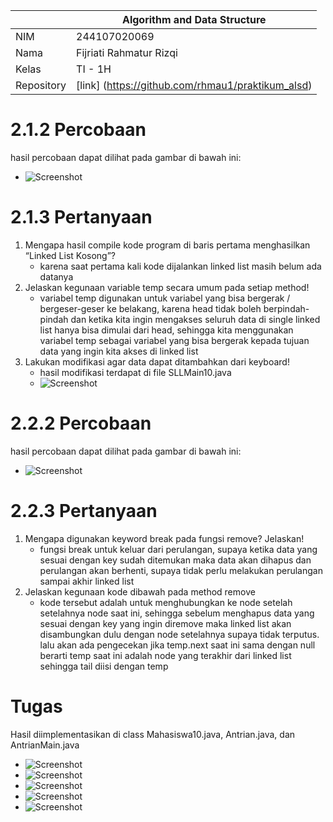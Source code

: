 |            | Algorithm and Data Structure                      |
| ---------- | ------------------------------------------------- |
| NIM        | 244107020069                                      |
| Nama       | Fijriati Rahmatur Rizqi                           |
| Kelas      | TI - 1H                                           |
| Repository | [link] (https://github.com/rhmau1/praktikum_alsd) |

# 2.1.2 Percobaan

hasil percobaan dapat dilihat pada gambar di bawah ini:

- ![Screenshot](../img/p12/1.png)

# 2.1.3 Pertanyaan

1. Mengapa hasil compile kode program di baris pertama menghasilkan “Linked List Kosong”?
   - karena saat pertama kali kode dijalankan linked list masih belum ada datanya
2. Jelaskan kegunaan variable temp secara umum pada setiap method!
   - variabel temp digunakan untuk variabel yang bisa bergerak / bergeser-geser ke belakang, karena head tidak boleh berpindah-pindah dan ketika kita ingin mengakses seluruh data di single linked list hanya bisa dimulai dari head, sehingga kita menggunakan variabel temp sebagai variabel yang bisa bergerak kepada tujuan data yang ingin kita akses di linked list
3. Lakukan modifikasi agar data dapat ditambahkan dari keyboard!
   - hasil modifikasi terdapat di file SLLMain10.java
   - ![Screenshot](../img/p12/2.png)

# 2.2.2 Percobaan

hasil percobaan dapat dilihat pada gambar di bawah ini:

- ![Screenshot](../img/p12/3.png)

# 2.2.3 Pertanyaan

1. Mengapa digunakan keyword break pada fungsi remove? Jelaskan!
   - fungsi break untuk keluar dari perulangan, supaya ketika data yang sesuai dengan key sudah ditemukan maka data akan dihapus dan perulangan akan berhenti, supaya tidak perlu melakukan perulangan sampai akhir linked list
2. Jelaskan kegunaan kode dibawah pada method remove
   - kode tersebut adalah untuk menghubungkan ke node setelah setelahnya node saat ini, sehingga sebelum menghapus data yang sesuai dengan key yang ingin diremove maka linked list akan disambungkan dulu dengan node setelahnya supaya tidak terputus. lalu akan ada pengecekan jika temp.next saat ini sama dengan null berarti temp saat ini adalah node yang terakhir dari linked list sehingga tail diisi dengan temp

# Tugas

Hasil diimplementasikan di class Mahasiswa10.java, Antrian.java, dan AntrianMain.java

- ![Screenshot](../img/p12/4A.png)
- ![Screenshot](../img/p12/4B.png)
- ![Screenshot](../img/p12/4C.png)
- ![Screenshot](../img/p12/4D.png)
- ![Screenshot](../img/p12/4E.png)
